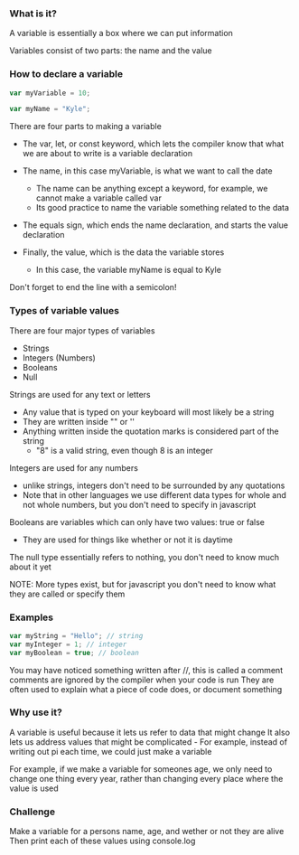 ### What is it?

A variable is essentially a box where we can put information

Variables consist of two parts: the name and the value

### How to declare a variable

```Javascript
var myVariable = 10;

var myName = "Kyle";
```

There are four parts to making a variable

- The var, let, or const keyword, which lets the compiler know that what we are about to write is a variable declaration

- The name, in this case myVariable, is what we want to call the date

  - The name can be anything except a keyword, for example, we cannot make a variable called var
  - Its good practice to name the variable something related to the data

- The equals sign, which ends the name declaration, and starts the value declaration

- Finally, the value, which is the data the variable stores
  - In this case, the variable myName is equal to Kyle

Don't forget to end the line with a semicolon!

### Types of variable values

There are four major types of variables

- Strings
- Integers (Numbers)
- Booleans
- Null

Strings are used for any text or letters

- Any value that is typed on your keyboard will most likely be a string
- They are written inside "" or ''
- Anything written inside the quotation marks is considered part of the string
  - "8" is a valid string, even though 8 is an integer

Integers are used for any numbers

- unlike strings, integers don't need to be surrounded by any quotations
- Note that in other languages we use different data types for whole and not whole numbers, but you don't need to specify in javascript

Booleans are variables which can only have two values: true or false

- They are used for things like whether or not it is daytime

The null type essentially refers to nothing, you don't need to know much about it yet

NOTE: More types exist, but for javascript you don't need to know what they are called or specify them

### Examples

```Javascript
var myString = "Hello"; // string
var myInteger = 1; // integer
var myBoolean = true; // boolean
```

You may have noticed something written after //, this is called a comment
comments are ignored by the compiler when your code is run
They are often used to explain what a piece of code does, or document something

### Why use it?

A variable is useful because it lets us refer to data that might change
It also lets us address values that might be complicated - For example, instead of writing out pi each time, we could just make a variable

For example, if we make a variable for someones age, we only need to change one thing
every year, rather than changing every place where the value is used

### Challenge

Make a variable for a persons name, age, and wether or not they are alive
Then print each of these values using console.log
